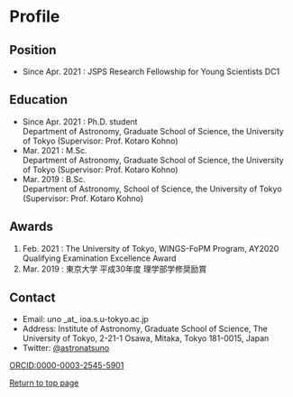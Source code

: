 # Profile
## Position
- Since Apr. 2021 : JSPS Research Fellowship for Young Scientists DC1

## Education
- Since Apr. 2021 : Ph.D. student  
Department of Astronomy, Graduate School of Science, the University of Tokyo (Supervisor: Prof. Kotaro Kohno)
- Mar. 2021 : M.Sc.  
Department of Astronomy, Graduate School of Science, the University of Tokyo (Supervisor: Prof. Kotaro Kohno)
- Mar. 2019 : B.Sc.  
Department of Astronomy, School of Science, the University of Tokyo (Supervisor: Prof. Kotaro Kohno)

## Awards
1. Feb. 2021 : The University of Tokyo, WINGS-FoPM Program, AY2020 Qualifying Examination Excellence Award
2. Mar. 2019 : 東京大学 平成30年度 理学部学修奨励賞

## Contact
- Email: uno \_at\_ ioa.s.u-tokyo.ac.jp
- Address: Institute of Astronomy, Graduate School of Science, The University of Tokyo, 2-21-1 Osawa, Mitaka, Tokyo 181-0015, Japan
- Twitter: <a href="https://twitter.com/astronatsuno" target="_block">@astronatsuno</a>

<a href="https://orcid.org/0000-0003-2545-5901" target="_blank">ORCID:0000-0003-2545-5901</a>

[Return to top page](https://shinsukeuno.github.io)
